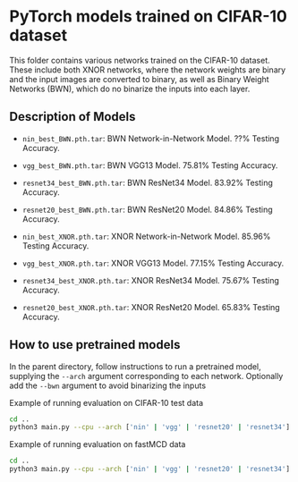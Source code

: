 # PyTorch models trained on CIFAR-10 dataset
This folder contains various networks trained on the CIFAR-10 dataset. These include both XNOR networks, where the network weights are binary and the input images are converted to binary, as well as Binary Weight Networks (BWN), which do no binarize the inputs into each layer.

## Description of Models
- `nin_best_BWN.pth.tar`:       BWN Network-in-Network Model. ??% Testing Accuracy.
- `vgg_best_BWN.pth.tar`:       BWN VGG13 Model. 75.81% Testing Accuracy.
- `resnet34_best_BWN.pth.tar`:  BWN ResNet34 Model. 83.92% Testing Accuracy.
- `resnet20_best_BWN.pth.tar`:  BWN ResNet20 Model. 84.86% Testing Accuracy.

- `nin_best_XNOR.pth.tar`:      XNOR Network-in-Network Model. 85.96% Testing Accuracy.
- `vgg_best_XNOR.pth.tar`:      XNOR VGG13 Model. 77.15% Testing Accuracy.
- `resnet34_best_XNOR.pth.tar`: XNOR ResNet34 Model. 75.67% Testing Accuracy.
- `resnet20_best_XNOR.pth.tar`: XNOR ResNet20 Model. 65.83% Testing Accuracy.


## How to use pretrained models
In the parent directory, follow instructions to run a pretrained model, supplying the `--arch` argument corresponding to each network. Optionally add the `--bwn` argument to avoid binarizing the inputs

Example of running evaluation on CIFAR-10 test data
```bash
cd ..
python3 main.py --cpu --arch ['nin' | 'vgg' | 'resnet20' | 'resnet34'] [--bwn] --pretrained <path_to_model> --evaluate
```

Example of running evaluation on fastMCD data
```bash
cd ..
python3 main.py --cpu --arch ['nin' | 'vgg' | 'resnet20' | 'resnet34'] [--bwn] --pretrained <path_to_model> --multi_fastMCD ../../fastMCD/test/highway_results --label 1
```
